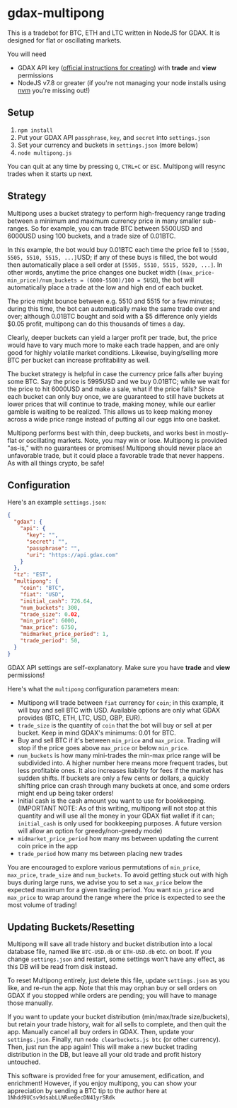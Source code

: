 # gdax-multipong
This is a tradebot for BTC, ETH and LTC written in NodeJS for GDAX.  It is designed for flat or oscillating markets.

You will need
*  GDAX API key ([official instructions for creating](https://support.gdax.com/customer/en/portal/articles/2425383-how-can-i-create-an-api-key-for-gdax-)) with **trade** and **view** permissions
*  NodeJS v7.8 or greater (if you're not managing your node installs using [nvm](https://github.com/creationix/nvm) you're missing out!)

## Setup
1.  `npm install`
1.  Put your GDAX API `passphrase`, `key`, and `secret` into `settings.json`
1.  Set your currency and buckets in `settings.json` (more below)
1.  `node multipong.js`

You can quit at any time by pressing `Q`, `CTRL+C` or `ESC`.  Multipong will resync trades when it starts up next.

## Strategy
Multipong uses a bucket strategy to perform high-frequency range trading between a minimum and maximum currency price in many smaller sub-ranges.  So for example, you can trade BTC between 5500USD and 6000USD using 100 buckets, and a trade size of 0.01BTC.

In this example, the bot would buy 0.01BTC each time the price fell to `[5500, 5505, 5510, 5515, ...]`USD; if any of these buys is filled, the bot would then automatically place a sell order at `[5505, 5510, 5515, 5520, ...]`.  In other words, anytime the price changes one bucket width (`(max_price-min_price)/num_buckets = (6000-5500)/100 = 5USD`), the bot will automatically place a trade at the low and high end of each bucket.

The price might bounce between e.g. 5510 and 5515 for a few minutes; during this time, the bot can automatically make the same trade over and over; although 0.01BTC bought and sold with a $5 difference only yields $0.05 profit, multipong can do this thousands of times a day.

Clearly, deeper buckets can yield a larger profit per trade, but, the price would have to vary much more to make each trade happen, and are only good for highly volatile market conditions.  Likewise, buying/selling more BTC per bucket can increase profitability as well.

The bucket strategy is helpful in case the currency price falls after buying some BTC.  Say the price is 5995USD and we buy 0.01BTC; while we wait for the price to hit 6000USD and make a sale, what if the price falls?  Since each bucket can only buy once, we are guaranteed to still have buckets at lower prices that will continue to trade, making money, while our earlier gamble is waiting to be realized.  This allows us to keep making money across a wide price range instead of putting all our eggs into one basket.

Multipong performs best with thin, deep buckets, and works best in mostly-flat or oscillating markets.  Note, you may win or lose.  Multipong is provided "as-is," with no guarantees or promises!  Multipong should never place an unfavorable trade, but it could place a favorable trade that never happens.  As with all things crypto, be safe!

## Configuration
Here's an example `settings.json`:
```json
{
  "gdax": {
    "api": {
      "key": "",
      "secret": "",
      "passphrase": "",
      "uri": "https://api.gdax.com"
    }
  },
  "tz": "EST",
  "multipong": {
    "coin": "BTC",
    "fiat": "USD",
    "initial_cash": 726.64,
    "num_buckets": 300,
    "trade_size": 0.02,
    "min_price": 6000,
    "max_price": 6750,
    "midmarket_price_period": 1,
    "trade_period": 50,
  }
}
```

GDAX API settings are self-explanatory.  Make sure you have **trade** and **view** permissions!

Here's what the `multipong` configuration parameters mean:

*  Multipong will trade between `fiat` currency for `coin`; in this example, it will buy and sell BTC with USD.  Available options are only what GDAX provides (BTC, ETH, LTC, USD, GBP, EUR).
*  `trade_size` is the quantity of `coin` that the bot will buy or sell at per bucket.  Keep in mind GDAX's minimums: 0.01 for BTC.
*  Buy and sell BTC if it's between `min_price` and `max_price`.  Trading will stop if the price goes above `max_price` or below `min_price`.
*  `num_buckets` is how many mini-trades the min-max price range will be subdivided into.  A higher number here means more frequent trades, but less profitable ones.  It also increases liability for fees if the market has sudden shifts.  If buckets are only a few cents or dollars, a quickly shifting price can crash through many buckets at once, and some orders might end up being taker orders!
*  Initial cash is the cash amount you want to use for bookkeeping.  (IMPORTANT NOTE: As of this writing, multipong will not stop at this quantity and will use all the money in your GDAX fiat wallet if it can; `initial_cash` is only used for bookkeeping purposes. A future version will allow an option for greedy/non-greedy mode)
*  `midmarket_price_period` how many ms between updating the current coin price in the app
*  `trade_period` how many ms between placing new trades

You are encouraged to explore various permutations of `min_price`, `max_price`, `trade_size` and `num_buckets`.  To avoid getting stuck out with high buys during large runs, we advise you to set a `max_price` below the expected maximum for a given trading period.  You want `min_price` and `max_price` to wrap around the range where the price is expected to see the most volume of trading!

## Updating Buckets/Resetting
Multipong will save all trade history and bucket distribution into a local database file, named like `BTC-USD.db` or `ETH-USD.db` etc. on boot.  If you change `settings.json` and restart, some settings won't have any effect, as this DB will be read from disk instead.

To reset Multipong entirely, just delete this file, update `settings.json` as you like, and re-run the app.  Note that this may orphan buy or sell orders on GDAX if you stopped while orders are pending; you will have to manage those manually.

If you want to update your bucket distribution (min/max/trade size/buckets), but retain your trade history, wait for all sells to complete, and then quit the app.  Manually cancel all buy orders in GDAX.  Then, update your `settings.json`.  Finally, run `node clearbuckets.js btc` (or other currency).  Then, just run the app again!  This will make a new bucket trading distribution in the DB, but leave all your old trade and profit history untouched.

This software is provided free for your amusement, edification, and enrichment!  However, if you enjoy multipong, you can show your appreciation by sending a BTC tip to the author here at `1Nhdd9UCsv9dsabLLNRue8ecDN41yrSRdk`
